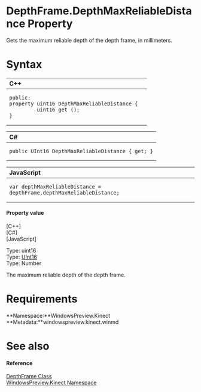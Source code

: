 DepthFrame.DepthMaxReliableDistance Property  
============================================  

Gets the maximum reliable depth of the depth frame, in millimeters. <span id="syntaxSection"></span>

Syntax  
======  

<table>
<colgroup>
<col width="100%" />
</colgroup>
<thead>
<tr class="header">
<th align="left">C++</th>
</tr>
</thead>
<tbody>
<tr class="odd">
<td align="left"><pre><code>public:  
property uint16 DepthMaxReliableDistance {  
         uint16 get ();  
}</code></pre></td>
</tr>
</tbody>
</table>

<table>
<colgroup>
<col width="100%" />
</colgroup>
<thead>
<tr class="header">
<th align="left">C#</th>
</tr>
</thead>
<tbody>
<tr class="odd">
<td align="left"><pre><code>public UInt16 DepthMaxReliableDistance { get; }</code></pre></td>
</tr>
</tbody>
</table>

<table>
<colgroup>
<col width="100%" />
</colgroup>
<thead>
<tr class="header">
<th align="left">JavaScript</th>
</tr>
</thead>
<tbody>
<tr class="odd">
<td align="left"><pre><code>var depthMaxReliableDistance = depthFrame.depthMaxReliableDistance;</code></pre></td>
</tr>
</tbody>
</table>

<span id="ID4ER"></span>
#### Property value  

[C++]   
 [C\#]   
 [JavaScript]   

Type: uint16  
Type: [UInt16](http://msdn.microsoft.com/en-us/library/system.uint16.aspx)  
Type: Number  

The maximum reliable depth of the depth frame.  

<span id="requirements"></span>

Requirements  
============  

**Namespace:**WindowsPreview.Kinect  
**Metadata:**windowspreview.kinect.winmd  

<span id="ID4E6"></span>

See also  
========  

<span id="ID4EBB"></span>
#### Reference  

[DepthFrame Class](../../DepthFrame_Class.md)  
 [WindowsPreview.Kinect Namespace](../../../Kinect.md)  



<!--Please do not edit the data in the comment block below.-->
<!--
TOCTitle : DepthMaxReliableDistance Property
RLTitle : DepthFrame.DepthMaxReliableDistance Property
KeywordK : DepthMaxReliableDistance property
KeywordK : DepthFrame.DepthMaxReliableDistance property
KeywordF : WindowsPreview.Kinect.DepthFrame.DepthMaxReliableDistance
KeywordF : DepthFrame.DepthMaxReliableDistance
KeywordF : DepthMaxReliableDistance
KeywordF : WindowsPreview.Kinect.DepthFrame.DepthMaxReliableDistance
KeywordA : P:WindowsPreview.Kinect.DepthFrame.DepthMaxReliableDistance
AssetID : P:WindowsPreview.Kinect.DepthFrame.DepthMaxReliableDistance
Locale : en-us
CommunityContent : 1
APIType : Managed
APILocation : windowspreview.kinect.winmd
APIName : WindowsPreview.Kinect.DepthFrame.DepthMaxReliableDistance
TargetOS : Windows
TopicType : kbSyntax
DevLang : VB
DevLang : CSharp
DevLang : JavaScript
DevLang : C++
DocSet : K4Wv2
ProjType : K4Wv2Proj
Technology : Kinect for Windows
Product : Kinect for Windows SDK v2
productversion : 20
-->
